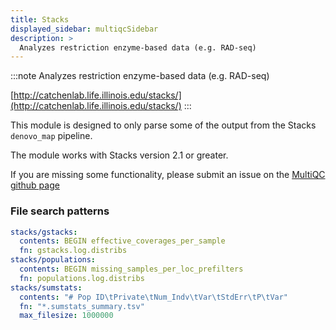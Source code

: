```yaml
---
title: Stacks
displayed_sidebar: multiqcSidebar
description: >
  Analyzes restriction enzyme-based data (e.g. RAD-seq)
---
```


<!--
~~~~~ DO NOT EDIT ~~~~~
This file is autogenerated from the MultiQC module python docstring.
Do not edit the markdown, it will be overwritten.

File path for the source of this content: multiqc/modules/stacks/stacks.py
~~~~~~~~~~~~~~~~~~~~~~~
-->

:::note
Analyzes restriction enzyme-based data (e.g. RAD-seq)

[http://catchenlab.life.illinois.edu/stacks/](http://catchenlab.life.illinois.edu/stacks/)
:::

This module is designed to only parse some of the output from the Stacks `denovo_map` pipeline.

The module works with Stacks version 2.1 or greater.

If you are missing some functionality, please submit an issue on the [MultiQC github page](https://github.com/MultiQC/MultiQC)

### File search patterns

```yaml
stacks/gstacks:
  contents: BEGIN effective_coverages_per_sample
  fn: gstacks.log.distribs
stacks/populations:
  contents: BEGIN missing_samples_per_loc_prefilters
  fn: populations.log.distribs
stacks/sumstats:
  contents: "# Pop ID\tPrivate\tNum_Indv\tVar\tStdErr\tP\tVar"
  fn: "*.sumstats_summary.tsv"
  max_filesize: 1000000
```
